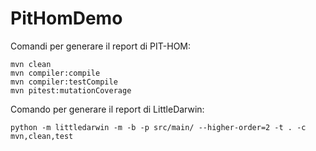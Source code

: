 # PitHomDemo
Comandi per generare il report di PIT-HOM:
```console
mvn clean
mvn compiler:compile
mvn compiler:testCompile
mvn pitest:mutationCoverage
```
Comando per generare il report di LittleDarwin:
```console
python -m littledarwin -m -b -p src/main/ --higher-order=2 -t . -c mvn,clean,test
```
